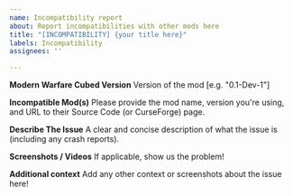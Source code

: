 ```yaml
---
name: Incompatibility report
about: Report incompatibilities with other mods here
title: "[INCOMPATIBILITY] {your title here}"
labels: Incompatibility
assignees: ''

---
```


**Modern Warfare Cubed Version**
Version of the mod [e.g. "0.1-Dev-1"]

**Incompatible Mod(s)**
Please provide the mod name, version you're using, and URL to their Source Code (or CurseForge) page.

**Describe The Issue**
A clear and concise description of what the issue is (including any crash reports).

**Screenshots / Videos**
If applicable, show us the problem!

**Additional context**
Add any other context or screenshots about the issue here!

